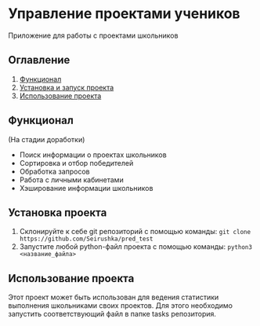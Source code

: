 # Управление проектами учеников 

Приложение для работы с проектами школьников

## Оглавление
1. [Функционал](#функционал)
2. [Установка и запуск проекта](#установка-проекта)
3. [Использование проекта](#использование-проекта)

## Функционал
(На стадии доработки)
- Поиск информации о проектах школьников
- Сортировка и отбор победителей
- Обработка запросов
- Работа с личными кабинетами
- Хэширование информации школьников

## Установка проекта
1. Склонируйте к себе git репозиторий с помощью команды: `git clone https://github.com/Seirushka/pred_test`
2. Запустите любой python-файл проекта с помощью команды: `python3 <название_файла>`

## Использование проекта
Этот проект может быть использован для ведения статистики выполнения школьниками своих проектов.
Для этого необходимо запустить соответствующий файл в папке tasks репозитория.
